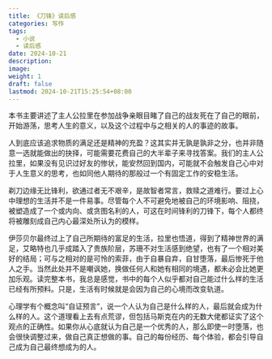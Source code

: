 ```yaml
---
title: 《刀锋》读后感
categories: 写作
tags:
  - 小说
  - 读后感
date: 2024-10-21
description: 
image: 
weight: 1
draft: false
lastmod: 2024-10-21T15:25:54+08:00
---
```

本书主要讲述了主人公拉里在参加战争亲眼目睹了自己的战友死在了自己的眼前，开始游荡，思考人生的意义，以及这个过程中与之相关的人的事迹的故事。

人到底应该追求物质的满足还是精神的充盈？这其实并无孰是孰非之分，也并非随意一选就能做出的抉择，可能需要花费自己的大半辈子来寻找答案。我们的主人公拉里，如果没有见识过好友的惨状，能安然回到国内，可能就不会触发自己心中对于人生意义的思考，也如同他人期待的那般过一个有固定工作的安稳生活。

剃刀边缘无比锋利，欲通过者无不艰辛，是故智者常言，救赎之道难行。要过上心中理想的生活并不是一件易事。尽管每个人不可避免地被自己的环境影响、阻挠，被塑造成了一个或内向、或贪图名利的人，可这在时间锋利的刀锋下，每个人都终将被雕刻成自己内心最深处所认为的模样。

伊莎贝尔最终过上了自己所期待的富足的生活，拉里也悟道，得到了精神世界的满足，艾略特也几乎成踏入了贵族阶层，苏珊不对生活感到绝望，也有了一个相对美好的结局；可与之相对的是可怜的索菲，由于自暴自弃，自甘堕落，最后惨死于他人之手。当然此处并不是嘲讽她，换做任何人和她有相同的境遇，都未必会比她更加乐观。读完整本书，我总是感觉，书中的每个人似乎都对自己能过什么样的生活已经有所预料。只是，生活有时候就是会因为自己的心境而改变轨道。

心理学有个概念叫“自证预言”，说一个人认为自己是什么样的人，最后就会成为什么样的人。这个道理看上去有点荒谬，但包括马斯克在内的无数大佬都证实了这个观点的正确性。如果你从心底就认为自己是一个优秀的人，那么即使一时堕落，也会很快调整过来，做自己真正想做的事。自己的每份经历、每个体验，都会引导自己成为自己最终想成为的人。



